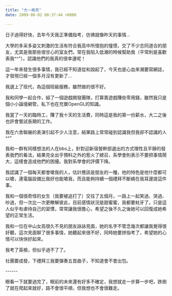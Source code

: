 ```yaml
---
title: "大一再見"
date: 2009-06-02 00:37:44 +0800

---
```

<p>日子過得好快，去年今天我正準備指考，彷彿就像昨天的事情...</p><p>大學的多采多姿又刺激的生活有符合我高中所懷抱的憧憬，交了不少志同道合的朋友，尤其是我那些很甘心的室友們，常在我陷入低潮的時候幫助我（平常則是喜歡表我^^"）。認識他們的我真的很幸運呢！</p><p>這一年來發生很多事情，我已經不知道從和說起了，今天也是心血來潮要寫網誌，才發現已經一個多月沒有更新了...</p><p>我選上了班代，為這個班級服務，雖然做的很不好。</p><p>我和同學一起合作，組了一個遊戲開發團隊，打算賣遊戲賺些零用錢，雖然我只是個小小論壇網管，私下也在充實OpenGL的知識。</p><p>我當了一天的臨時工，賺了我十天的生活費，同時這是我的第一份薪水，大二之後也許會嘗試長期的工作。</p><p>我在六舍聯展的表演引起不少人注意，結果路上常常碰到認識我但我卻不認識的人^^"</p><p>我和一群有同樣想法的人在bbs上，針對迎新宿營幹部選出的方式理性且平靜的發表我們的看法，結果完全出乎預料之外的惹火了總召，系學會則表示不要把事情鬧大，這樣會造成他們的困擾。我對系學會的評價下降。</p><p>我認識了一個每天都會嗆我的人，估計應該是朋友的一種，他的特色是他什麼都可以嗆，連電腦設備比我好也能嗆我，而且能夠持續一個禮拜不斷繞在我耳邊提這件事。</p><p>我和一個很奇怪的女生（我要被追打了）交往了五個月，一路上一起笑過、哭過、吵過，但一次比一次更瞭解彼此，目前感情狀況是甜蜜蜜，我都要蛀牙了。只是這人似乎有虐待自己的習慣，常常讓我很擔心，希望之後不久之後她可以回復成她希望的正常生活。</p><p>我和一位在中山女高很久不見的朋友詠詠見面，她的名字不管念幾次都讓我覺得很好聽，這次見面聊了很多事情，她聽起來很不好，同時她要拼指考了，希望她的心情可以快快好起來。</p><p>我考了英檢，但似乎過不了了。</p><p>社團要成發，下禮拜三我要彈奏五首曲子，不知道會不會出包。</p><p>------</p><p>眼看一下就要過完了，眼前的未來還有好多不確定，我想就走一步算一步吧，跌倒了就在爬起來就好，路不會很平順，但我想也不會很難走。</p>
